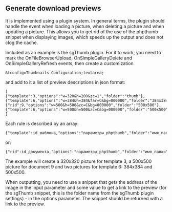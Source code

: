## Generate download previews
It is implemented using a plugin system. In general terms, the plugin should handle the event when loading a picture, when deleting a picture and when updating a picture. This allows you to get rid of the use of the phpthumb snippet when displaying images, which speeds up the output and does not clog the cache.

Included as an example is the sgThumb plugin. For it to work, you need to mark the OnFileBrowserUpload, OnSimpleGalleryDelete and OnSimpleGalleryRefresh events, then create a customization
```
&tconfig=Thumbnails Configuration;textarea;
```
and add to it a list of preview descriptions in json format:
```
[
{"template":3,"options":"w=320&h=200&zc=1","folder":"thumb"},
{"template":6,"options":"w=384&h=384&far=C&bg=000000","folder":"384x384"},
{"rid":9,"options":"w=500&h=500&zc=C&bg=000000","folder":"500x500"},
{"template":6,"options":"w=500&h=500&zc=C&bg=000000","folder":"500x500"}
]
```
Each rule is described by an array:
```
{"template":id_шаблона,"options":"параметры_phpthumb","folder":"имя_папки"}
```
or:
```
{"rid":id_документа,"options":"параметры_phpthumb","folder":"имя_папки"}
```
The example will create a 320x320 picture for template 3, a 500x500 picture for document 9 and two pictures for template 6: 384x384 and 500x500.

When outputting, you need to use a snippet that gets the address of the image in the input parameter and some value to get a link to the preview (for the sgThumb snippet, this is the folder name from the sgThumb plugin settings) - in the options parameter. The snippet should be returned with a link to the preview.
